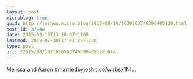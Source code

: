 ```yaml
---
layout: post
microblog: true
guid: http://joshua.micro.blog/2015/08/10/t630563746390405120.html
post_id: 37448
date: 2015-08-10T13:18:07+1100
lastmod: 2019-07-30T17:41:29+1100
type: post
url: /2015/08/10/t630563746390405120.html
---
```

Melissa and Aaron #marriedbyjosh [t.co/wlrbsx1NI...](http://t.co/wlrbsx1NIa)

